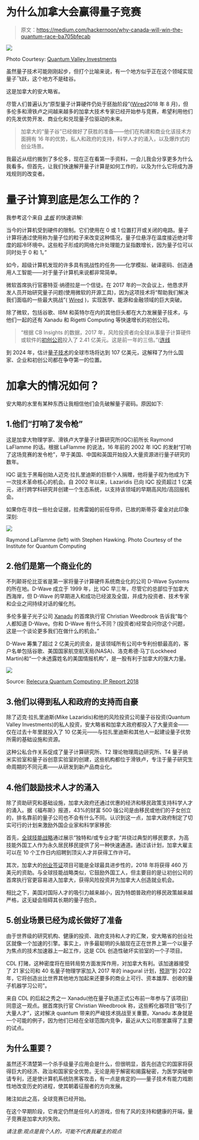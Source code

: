 # 为什么加拿大会赢得量子竞赛

> 原文：<https://medium.com/hackernoon/why-canada-will-win-the-quantum-race-ba705bfecab>

![](img/d235b6d62423e971aa5d8269d96f6313.png)

Photo Courtesy: [Quantum Valley Investments](http://quantumvalleyinvestments.com/about-qvi/the-analogy/)

虽然量子技术可能刚刚起步，但打个比喻来说，有一个地方似乎正在这个领域实现量子飞跃，这个地方不是硅谷。

这是加拿大的安大略省。

尽管人们普遍认为“原型量子计算硬件仍处于胚胎阶段”([Wired](https://www.wired.com/story/wired-guide-to-quantum-computing/)2018 年 8 月)，但多伦多和滑铁卢之间越来越多的加拿大技术专家已经开始参与竞赛，希望利用他们的先发优势开发、商业化和兑现量子位驱动的未来。

> 加拿大的“量子谷”已经做好了获胜的准备——他们在构建和商业化该技术方面拥有 16 年的优势，私人和政府的支持，科学人才的涌入，以及爆炸式的创业场景。

我最近从纽约搬到了多伦多，现在正在看第一手资料，一会儿我会分享更多为什么我看多。但首先，让我们快速解开量子计算是如何工作的，以及为什么它将成为游戏规则的改变者。

# 量子计算到底是怎么工作的？

我参考这个来自 [*主板*](https://motherboard.vice.com/en_us/article/539ne5/the-idiots-guide-to-quantum-computing) 的快速讲解:

当今的计算机受到硬件的限制。它们使用在 0 或 1 位置打开或关闭的电路。量子计算将通过使用称为量子位的粒子来改变这种情况，量子位悬浮在温度接近绝对零度的超冷环境中。这些粒子形成的网络允许处理能力呈指数增长，因为量子位可以同时处于 0 和 1。”

如今，超级计算机发现的许多具有挑战性的任务——化学模拟、破译密码、创造通用人工智能——对于量子计算机来说都非常简单。

微软首席执行官塞特亚·纳德拉是一个信徒。在 2017 年的一次会议上，他恳求开发人员开始研究量子问题(使用微软的开源工具)，因为这项技术将“帮助我们解决我们面临的一些最大挑战”( [Wired](https://www.wired.com/story/microsofts-nadella-wants-to-help-coders-take-a-quantum-leap/) )，实现医学、能源和金融领域的巨大突破。

除了微软，包括谷歌、IBM 和英特尔在内的其他巨头都在大力发展量子技术，与他们一起的还有 Xanadu 和 Rigetti Computing 等快速增长的初创公司。

> “根据 CB Insights 的数据，2017 年，风险投资者向全球从事量子计算硬件或软件的[初创公司](https://www.wired.com/story/quantum-computing-factory-taking-on-google-ibm/)投入了 2.41 亿美元。这是前一年的三倍。”([连线](https://www.wired.com/story/wired-guide-to-quantum-computing/)

到 2024 年，估计[量子技术](http://homelandsecurityresearch.com/Quantum+Computing+Market+and+Technologies)的全球市场将达到 107 亿美元，这解释了为什么国家、企业和初创公司都在争夺第一的位置。

# 加拿大的情况如何？

安大略的水里有某种东西让我相信他们会先破解量子密码。原因如下:

## 1.他们“打响了发令枪”

这是加拿大物理学家、滑铁卢大学量子计算研究所(IQC)前所长 Raymond LaFlamme 的话。根据 LaFlamme 的说法，16 年前的 2002 年 IQC 的发射“打响了这场竞赛的发令枪”，早于美国、中国和英国开始投入大量资源进行量子研究的数年。

IQC 诞生于黑莓创始人迈克·拉扎里迪斯的巨额个人捐赠，他将量子视为他成为下一次技术革命核心的机会。自 2002 年以来，Lazaridis 已向 IQC 投资超过 1 亿美元，进行跨学科研究并创建一个生态系统，以支持该领域的早期高风险/高回报机会。

如果你在寻找一些社会证据，拉弗雷姆的前任导师，已故的斯蒂芬·霍金对此印象深刻:

![](img/8470a09aa43caafa3a8724836af60b12.png)

Raymond LaFlamme (left) with Stephen Hawking. Photo Courtesy of the Institute for Quantum Computing

## 2.他们是第一个商业化的

不列颠哥伦比亚省是第一家将量子计算硬件系统商业化的公司 D-Wave Systems 的所在地。D-Wave 成立于 1999 年，比 IQC 早三年，尽管它的总部位于加拿大西海岸，但 D-Wave 的早期进入和成功已经波及全国，并成为投资者、技术专家和企业之间持续对话的催化剂。

多伦多量子光子公司 [Xanadu](http://www.xanadu.ai) 的首席执行官 Christian Weedbrook 告诉我“每个人都知道 D-Wave。你和 D-Wave 有什么不同？(投资者)经常会问你这个问题，这是一个谈论更多我们在做什么的机会。”

D-Wave 筹集了超过 2 亿美元的资金，是该领域所有公司中专利份额最高的，客户名单包括谷歌、美国国家航空航天局(NASA)、洛克希德·马丁(Lockheed Martin)和“一个未透露姓名的美国情报机构”，是一股有利于加拿大的强大力量。

![](img/fe35a1251bc08df40cc203206d00d71e.png)

Source: [Relecura Quantum Computing: IP Report 2018](https://relecura.com/wp-content/uploads/2018/03/Quantum_Computing_Relecura_Report_20180104.pdf)

## 3.他们以得到私人和政府的支持而自豪

除了迈克·拉扎里迪斯(Mike Lazaridis)和他的风险投资公司量子谷投资(Quantum Valley Investments)的私人投资，安大略省和加拿大政府都投入了大量资金——仅在过去十年里就投入了 10 亿美元——与拉扎里迪斯和其他人一起建设量子优势所需的基础设施和资源。

这种公私合作关系促成了量子计算研究所、T2 理论物理周边研究所、T4 量子纳米实验室和量子谷创意实验室的创建，这些机构都位于滑铁卢，专注于量子研究生命周期的不同元素——从研发到新产品商业化。

## 4.他们鼓励技术人才的涌入

除了资助研究和基础设施，加拿大政府还通过优惠的经济和移民政策支持科学人才的涌入。据《福布斯》报道，43%的财富 500 强公司是由移民或他们的子女创立的，排名靠前的量子公司也不会有什么不同。认识到这一点，加拿大政府制定了切实可行的计划来激励外国企业家和科学家移民:

首先，[全球技能战略](https://www.canada.ca/en/employment-social-development/campaigns/global-skills-strategy.html)通过展示“独特和/或专业才能”并绕过典型的移民要求，为高技能外国工人作为永久居民移民提供了另一种快速通道。通过该计划，加拿大雇主可以在 10 个工作日内招聘到顶尖人才并获得工作许可。

其次，加拿大的[创业签证](https://www.canada.ca/en/immigration-refugees-citizenship/services/immigrate-canada/start-visa/eligibility.html)项目可能是全球最具进步性的，2018 年将获得 460 万美元的资助。与全球技能战略类似，它鼓励外国工人，但主要目的是让初创公司的首席执行官更容易进入加拿大，获得风险投资并为加拿大人创造就业机会。

相比之下，美国对国际人才的吸引力越来越小，因为特朗普政府的移民政策越来越严格，这无疑会阻碍其长期的量子抱负。

## 5.创业场景已经为成长做好了准备

由于世界级的研究机构、健康的投资、政府支持和人才的汇聚，安大略省的创业社区就像一个加速的引擎。事实上，许多最聪明的头脑现在正在世界上第一个以量子为焦点的技术加速器上一起工作，这是 CDL 创造性破坏实验室的一个子项目。

CDL 打赌，这种密度将在扭转局势方面发挥作用，对加拿大有利。该加速器接受了 21 家公司和 40 名量子物理学家加入 2017 年的 inagural 计划，[预测](https://www.investinontario.com/success-stories/worlds-first-quantum-machine-learning-start-program-lives-ontario)“到 2022 年，它将创造出比世界其他地方加起来还要多的商业上可行、资本雄厚、创收的量子机器学习公司”。

来自 CDL 的后起之秀之一 Xanadu(他在量子轨道正式公布前一年参与了该项目)同意这一观点。据首席执行官 Christian Weedbrook 称，这些孵化器项目“吸引了大量人才”，这对解决 quantum 带来的严峻技术挑战至关重要。Xanadu 本身就是一个可能的例子，因为他们已经在全球范围内竞争，最近从大公司那里赢得了主要的试点。

## 为什么重要？

虽然还不清楚第一个杀手级量子应用会是什么，但很明显，首先创造它的国家将获得巨大的经济、政治和国家安全优势。无论是用于解密和揭露秘密，为医学突破申请专利，还是使计算机系统防黑客攻击，有一点是肯定的——量子技术有能力戏剧性地改变历史的进程，使其朝着征服者的方向发展。

赌注如此之高，全球竞赛已经开始。

在这个早期阶段，它肯定仍然是任何人的游戏，但有了风的支持和健康的开端，量子竞赛是加拿大的失败。

*请注意:观点是我个人的，可能不代表我雇主的观点*